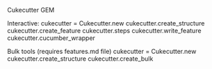 Cukecutter GEM

Interactive:
cukecutter = Cukecutter.new
cukecutter.create_structure
cukecutter.create_feature
cukecutter.steps
cukecutter.write_feature
cukecutter.cucumber_wrapper

Bulk tools (requires features.md file)
cukecutter = Cukecutter.new
cukecutter.create_structure
cukecutter.create_bulk